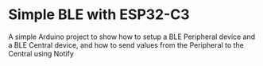 # Simple BLE with ESP32-C3
 A simple Arduino project to show how to setup a BLE Peripheral device and a BLE Central device, and how to send values from the Peripheral to the Central using Notify
